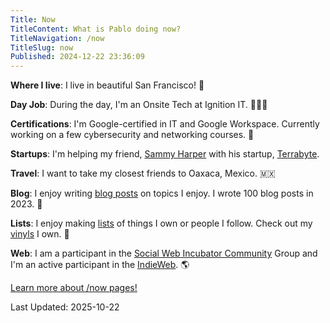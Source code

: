 ```yaml
---
Title: Now
TitleContent: What is Pablo doing now?
TitleNavigation: /now
TitleSlug: now
Published: 2024-12-22 23:36:09
---
```

**Where I live**: I live in beautiful San Francisco! &#127750;

**Day Job**: During the day, I'm an Onsite Tech at Ignition IT. &#129489;&#127998;&#8205;&#128187; 

**Certifications**: I'm Google-certified in IT and Google Workspace. Currently working on a few cybersecurity and networking courses. &#128295;

**Startups**: I'm helping my friend, [Sammy Harper](https://www.sammyharper.com/) with his startup, [Terrabyte](https://www.terrabyte.eco/).

**Travel**: I want to take my closest friends to Oaxaca, Mexico.  &#127474;&#127485;

**Blog**: I enjoy writing  [blog posts](blog/) on topics I enjoy. I wrote 100 blog posts in 2023. &#128221;

**Lists**: I enjoy making [lists](https://lifeofpablo.com/lists/) of things I own or people I follow. Check out my [vinyls](https://lifeofpablo.com/lists/vinyls) I own. &#128220;

**Web**: I am a participant in the [Social Web Incubator Community](https://www.w3.org/community/socialcg/) Group and I'm an active participant in the [IndieWeb](https://indieweb.org). &#127758;

[Learn more about /now pages!](https://nownownow.com/about)

Last Updated: 2025-10-22
